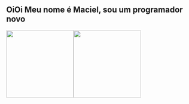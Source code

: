 ## OiOi Meu nome é Maciel, sou um programador novo
<div align="center">
  <a href="https://github.com/Maciel-jr" style="display:flex">
  <img height="180em" src="https://github-readme-stats.vercel.app/api?username=Maciel-jr&show_icons=true&theme=dracula&include_all_commits=true&count_private=true"/>
  <img height="180em" src="https://github-readme-stats.vercel.app/api/top-langs/?username=Maciel-jr&layout=compact&langs_count=7&theme=dracula"/>
</div>
